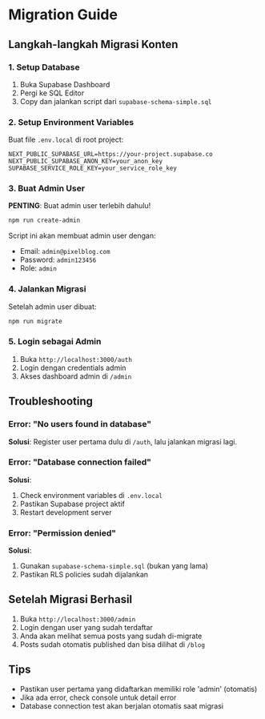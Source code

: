 # Migration Guide

## Langkah-langkah Migrasi Konten

### 1. Setup Database
1. Buka Supabase Dashboard
2. Pergi ke SQL Editor
3. Copy dan jalankan script dari `supabase-schema-simple.sql`

### 2. Setup Environment Variables
Buat file `.env.local` di root project:
```env
NEXT_PUBLIC_SUPABASE_URL=https://your-project.supabase.co
NEXT_PUBLIC_SUPABASE_ANON_KEY=your_anon_key
SUPABASE_SERVICE_ROLE_KEY=your_service_role_key
```

### 3. Buat Admin User
**PENTING**: Buat admin user terlebih dahulu!

```bash
npm run create-admin
```

Script ini akan membuat admin user dengan:
- Email: `admin@pixelblog.com`
- Password: `admin123456`
- Role: `admin`

### 4. Jalankan Migrasi
Setelah admin user dibuat:

```bash
npm run migrate
```

### 5. Login sebagai Admin
1. Buka `http://localhost:3000/auth`
2. Login dengan credentials admin
3. Akses dashboard admin di `/admin`

## Troubleshooting

### Error: "No users found in database"
**Solusi**: Register user pertama dulu di `/auth`, lalu jalankan migrasi lagi.

### Error: "Database connection failed"
**Solusi**: 
1. Check environment variables di `.env.local`
2. Pastikan Supabase project aktif
3. Restart development server

### Error: "Permission denied"
**Solusi**: 
1. Gunakan `supabase-schema-simple.sql` (bukan yang lama)
2. Pastikan RLS policies sudah dijalankan

## Setelah Migrasi Berhasil

1. Buka `http://localhost:3000/admin`
2. Login dengan user yang sudah terdaftar
3. Anda akan melihat semua posts yang sudah di-migrate
4. Posts sudah otomatis published dan bisa dilihat di `/blog`

## Tips

- Pastikan user pertama yang didaftarkan memiliki role 'admin' (otomatis)
- Jika ada error, check console untuk detail error
- Database connection test akan berjalan otomatis saat migrasi
